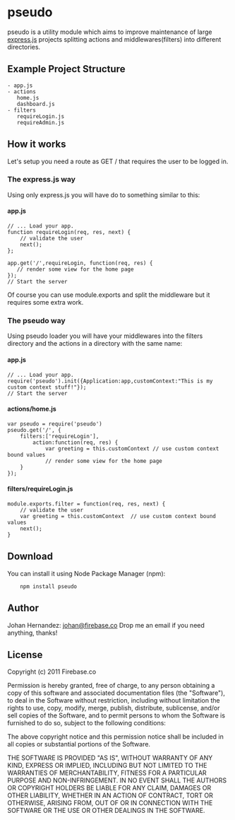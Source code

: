 # pseudo

pseudo is a utility module which aims to improve maintenance of large [express.js](http://expressjs.com/) projects splitting actions and middlewares(filters) into different directories.

## Example Project Structure
    - app.js
    - actions
       home.js
       dashboard.js
    - filters
       requireLogin.js
       requireAdmin.js

## How it works

Let's setup you need a route as GET / that requires the user to be logged in.

### The express.js way
Using only express.js you will have do to something similar to this:
#### app.js
    // ... Load your app.
    function requireLogin(req, res, next) {
        // validate the user
        next();
    };
    
    app.get('/',requireLogin, function(req, res) {
       // render some view for the home page
    });
    // Start the server

Of course you can use module.exports and split the middleware but it requires some extra work.

### The pseudo way
Using pseudo loader you will have your middlewares into the filters directory and the actions in a directory with the same name:
#### app.js
    // ... Load your app.
    require('pseudo').init({Application:app,customContext:"This is my custom context stuff!"});
    // Start the server
    
#### actions/home.js
    var pseudo = require('pseudo')
    pseudo.get('/', {
        filters:['requireLogin'],
            action:function(req, res) {
                var greeting = this.customContext // use custom context bound values
                // render some view for the home page
	    }
    });

#### filters/requireLogin.js
    module.exports.filter = function(req, res, next) {
        // validate the user
        var greeting = this.customContext  // use custom context bound values
        next();
    }
    
## Download

You can install it using Node Package Manager (npm):

	    npm install pseudo
	
## Author
Johan Hernandez: johan@firebase.co
Drop me an email if you need anything, thanks!

## License

Copyright (c) 2011 Firebase.co

Permission is hereby granted, free of charge, to any person obtaining a copy
of this software and associated documentation files (the "Software"), to deal
in the Software without restriction, including without limitation the rights
to use, copy, modify, merge, publish, distribute, sublicense, and/or sell
copies of the Software, and to permit persons to whom the Software is
furnished to do so, subject to the following conditions:

The above copyright notice and this permission notice shall be included in
all copies or substantial portions of the Software.

THE SOFTWARE IS PROVIDED "AS IS", WITHOUT WARRANTY OF ANY KIND, EXPRESS OR
IMPLIED, INCLUDING BUT NOT LIMITED TO THE WARRANTIES OF MERCHANTABILITY,
FITNESS FOR A PARTICULAR PURPOSE AND NON-INFRINGEMENT. IN NO EVENT SHALL THE
AUTHORS OR COPYRIGHT HOLDERS BE LIABLE FOR ANY CLAIM, DAMAGES OR OTHER
LIABILITY, WHETHER IN AN ACTION OF CONTRACT, TORT OR OTHERWISE, ARISING FROM,
OUT OF OR IN CONNECTION WITH THE SOFTWARE OR THE USE OR OTHER DEALINGS IN
THE SOFTWARE.
